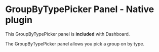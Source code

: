 # GroupByTypePicker Panel - Native plugin

This GroupByTypePicker panel is **included** with Dashboard.

The GroupByTypePicker panel allows you pick a group on by type.
